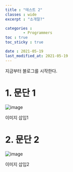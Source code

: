 ```yaml
---
title : "테스트 2"
classes : wide
excerpt : "소개말?"

categories : 
        - Programmers
toc : true
toc_sticky : true

date : 2021-05-19
last_modified_at: 2021-05-19
---
```


지금부터 블로그를 시작한다.

# 1. 문단 1

![image](https://user-images.githubusercontent.com/58183633/117412852-38325800-af50-11eb-8a25-2027c3465ed6.png)


이미지 삽입1

# 2. 문단 2

![image](https://user-images.githubusercontent.com/58183633/117412852-38325800-af50-11eb-8a25-2027c3465ed6.png)

이미지 삽입2
